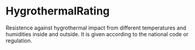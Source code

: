 HygrothermalRating
==================

Resistence against hygrothermal impact from different temperatures and humidities inside and outside. It is given according to the national code or regulation.
